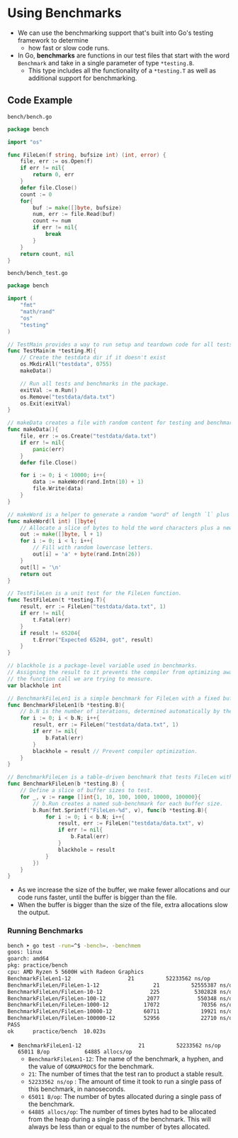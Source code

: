 # Using Benchmarks

- We can use the benchmarking support that's built into Go's testing framework to determine
  - how fast or slow code runs.
- In Go, **benchmarks** are functions in our test files that start with the word `Benchmark` and take in a single parameter of type `*testing.B`.
  - This type includes all the functionality of a `*testing.T` as well as additional support for benchmarking.

## Code Example

`bench/bench.go`

```go
package bench

import "os"

func FileLen(f string, bufsize int) (int, error) {
	file, err := os.Open(f)
	if err != nil{
		return 0, err 
	}
	defer file.Close() 
	count := 0
	for{
		buf := make([]byte, bufsize)
		num, err := file.Read(buf)
		count += num 
		if err != nil{
			break 
		}
	}
	return count, nil 
}
```

`bench/bench_test.go`

```go
package bench

import (
	"fmt"
	"math/rand"
	"os"
	"testing"
)

// TestMain provides a way to run setup and teardown code for all tests in this package.
func TestMain(m *testing.M){
	// Create the testdata dir if it doesn't exist
	os.MkdirAll("testdata", 0755)
	makeData()

	// Run all tests and benchmarks in the package.
	exitVal := m.Run()
	os.Remove("testdata/data.txt")
	os.Exit(exitVal)
}

// makeData creates a file with random content for testing and benchmarking.
func makeData(){
	file, err := os.Create("testdata/data.txt")
	if err != nil{
		panic(err)
	}
	defer file.Close()

	for i := 0; i < 10000; i++{
		data := makeWord(rand.Intn(10) + 1)
		file.Write(data)
	}
}

// makeWord is a helper to generate a random "word" of length `l` plus a newline.
func makeWord(l int) []byte{
	// Allocate a slice of bytes to hold the word characters plus a newline.
	out := make([]byte, l + 1)
	for i := 0; i < l; i++{
		// Fill with random lowercase letters.
		out[i] = 'a' + byte(rand.Intn(26))
	}
	out[l] = '\n'
	return out 
}

// TestFileLen is a unit test for the FileLen function.
func TestFileLen(t *testing.T){
	result, err := FileLen("testdata/data.txt", 1)
	if err != nil{
		t.Fatal(err)
	}
	if result != 65204{
		t.Error("Expected 65204, got", result)
	}
}

// blackhole is a package-level variable used in benchmarks.
// Assigning the result to it prevents the compiler from optimizing away
// the function call we are trying to measure.
var blackhole int 

// BenchmarkFileLen1 is a simple benchmark for FileLen with a fixed buffer size of 1.
func BenchmarkFileLen1(b *testing.B){
	// b.N is the number of iterations, determined automatically by the testing framework.
	for i := 0; i < b.N; i++{
		result, err := FileLen("testdata/data.txt", 1)
		if err != nil{
			b.Fatal(err)
		}
		blackhole = result // Prevent compiler optimization.
	}
}

// BenchmarkFileLen is a table-driven benchmark that tests FileLen with various buffer sizes.
func BenchmarkFileLen(b *testing.B) {
	// Define a slice of buffer sizes to test.
	for _, v := range []int{1, 10, 100, 1000, 10000, 100000}{
		// b.Run creates a named sub-benchmark for each buffer size.
		b.Run(fmt.Sprintf("FileLen-%d", v), func(b *testing.B){
			for i := 0; i < b.N; i++{
				result, err := FileLen("testdata/data.txt", v)
				if err != nil{
					b.Fatal(err)
				}
				blackhole = result 
			}
		})
	}
}
```

- As we increase the size of the buffer, we make fewer allocations and our code runs faster, until the buffer is bigger than the file.
- When the buffer is bigger than the size of the file, extra allocations slow the output.

### Running Benchmarks

```sh
bench ➤ go test -run=^$ -bench=. -benchmem
goos: linux
goarch: amd64
pkg: practice/bench
cpu: AMD Ryzen 5 5600H with Radeon Graphics
BenchmarkFileLen1-12                  21          52233562 ns/op           65011 B/op           64885 allocs/op
BenchmarkFileLen/FileLen-1-12                 21          52555387 ns/op       65011 B/op       64885 allocs/op
BenchmarkFileLen/FileLen-10-12               225           5302828 ns/op      103968 B/op        6493 allocs/op
BenchmarkFileLen/FileLen-100-12             2077            550348 ns/op       72928 B/op         653 allocs/op
BenchmarkFileLen/FileLen-1000-12           17072             70356 ns/op       67712 B/op          69 allocs/op
BenchmarkFileLen/FileLen-10000-12          60711             19921 ns/op       82048 B/op          11 allocs/op
BenchmarkFileLen/FileLen-100000-12         52956             22710 ns/op      213120 B/op           5 allocs/op
PASS
ok      practice/bench  10.023s
```

- `BenchmarkFileLen1-12                  21          52233562 ns/op           65011 B/op           64885 allocs/op`
  - `BenchmarkFileLen1-12`: The name of the benchmark, a hyphen, and the value of `GOMAXPROCS` for the benchmark.
  - `21`: The number of times that the test ran to product a stable result.
  - `52233562 ns/op` : The amount of time it took to run a single pass of this benchmark, in nanoseconds.
  - `65011 B/op`:  The number of bytes allocated during a single pass of the benchmark.
  - `64885 allocs/op`: The number of times bytes had to be allocated from the heap during a single pass of the benchmark. This will always be less than or equal to the number of bytes allocated.
